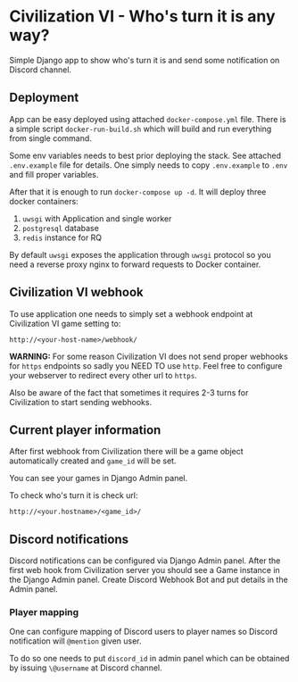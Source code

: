 Civilization VI - Who's turn it is any way?
===========================================

Simple Django app to show who's turn it is and send some notification on Discord channel.

## Deployment

App can be easy deployed using attached `docker-compose.yml` file. 
There is a simple script `docker-run-build.sh` which will build and run everything from single command.

Some env variables needs to best prior deploying the stack.
See attached `.env.example` file for details. 
One simply needs to copy `.env.example` to `.env` and fill proper variables.

After that it is enough to run `docker-compose up -d`. It will deploy three docker containers:
1) `uwsgi` with Application and single worker
2) `postgresql` database
3) `redis` instance for RQ

By default `uwsgi` exposes the application through `uwsgi` protocol so you need a reverse proxy nginx to 
forward requests to Docker container.

## Civilization VI webhook

To use application one needs to simply set a webhook endpoint at Civilization VI game setting to:
```
http://<your-host-name>/webhook/
```
**WARNING:** For some reason Civilization VI does not send proper webhooks for `https` endpoints so sadly you NEED TO use `http`.
Feel free to configure your webserver to redirect every other url to `https`.

Also be aware of the fact that sometimes it requires 2-3 turns for Civilization to start sending webhooks.

## Current player information

After first webhook from Civilization there will be a game object automatically created and `game_id` will be set.

You can see your games in Django Admin panel. 

To check who's turn it is check url:
```
http://<your.hostname>/<game_id>/
``` 

## Discord notifications

Discord notifications can be configured via Django Admin panel. 
After the first web hook from Civilization server you should see a Game instance in the Django Admin panel.
Create Discord Webhook Bot and put details in the Admin panel.

### Player mapping

One can configure mapping of Discord users to player names so Discord notification will `@mention` given user.

To do so one needs to put `discord_id` in admin panel which can be obtained by issuing `\@username` at Discord channel.